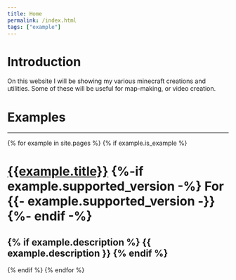 ```yaml
---
title: Home
permalink: /index.html
tags: ["example"]
---
```

# Introduction  
On this website I will be showing my various minecraft creations and utilities. Some of these will be useful for map-making, or video creation.

# Examples  
---
{% for example in site.pages %}
{% if example.is_example %}
# [{{example.title}}]({{example.url}})  {%-if example.supported_version -%} For {{- example.supported_version -}}{%- endif -%}
{% if example.description %}
  {{ example.description }}
{% endif %}
---
{% endif %}
{% endfor %}
